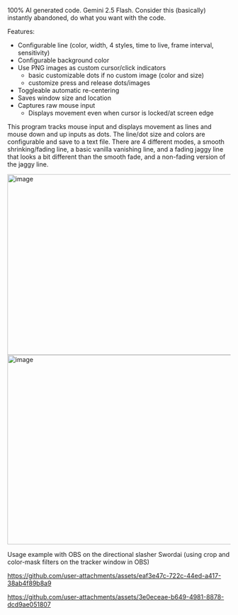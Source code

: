 100% AI generated code.  Gemini 2.5 Flash.  Consider this (basically) instantly abandoned, do what you want with the code.

Features:
- Configurable line (color, width, 4 styles, time to live, frame interval, sensitivity)
- Configurable background color
- Use PNG images as custom cursor/click indicators
  - basic customizable dots if no custom image (color and size)
  - customize press and release dots/images
- Toggleable automatic re-centering
- Saves window size and location
- Captures raw mouse input
  - Displays movement even when cursor is locked/at screen edge


This program tracks mouse input and displays movement as lines and mouse down and up inputs as dots.  The line/dot size and colors are configurable and save to a text file.  There are 4 different modes, a smooth shrinking/fading line, a basic vanilla vanishing line, and a fading jaggy line that looks a bit different than the smooth fade, and a non-fading version of the jaggy line.

<img width="785" height="408" alt="image" src="https://github.com/user-attachments/assets/d0c46b21-0447-4e53-b4ea-66c1f43bb0c8" />

<img width="508" height="428" alt="image" src="https://github.com/user-attachments/assets/f539073f-3887-48f7-a886-4b01db614f7c" />


Usage example with OBS on the directional slasher Swordai (using crop and color-mask filters on the tracker window in OBS)



https://github.com/user-attachments/assets/eaf3e47c-722c-44ed-a417-38ab4f89b8a9

https://github.com/user-attachments/assets/3e0eceae-b649-4981-8878-dcd9ae051807

